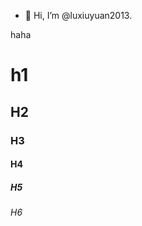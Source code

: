- 👋 Hi, I’m @luxiuyuan2013.

<!---
Luxiuyuan2013/Luxiuyuan2013 is a ✨ special ✨ repository because its `README.md` (this file) appears on your GitHub profile.
You can click the Preview link to take a look at your changes.
--->
haha
# h1
## H2
### H3
#### H4
##### H5
###### H6
